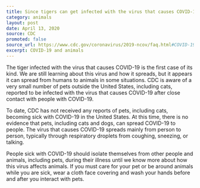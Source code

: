 ```yaml
---
title: Since tigers can get infected with the virus that causes COVID-19, should I worry about my pet cat?
category: animals
layout: post
date: April 13, 2020
source: CDC
promoted: false
source_url: https://www.cdc.gov/coronavirus/2019-ncov/faq.html#COVID-19-and-Animals
excerpt: COVID-19 and animals
---
```


The tiger infected with the virus that causes COVID-19 is the first case of its kind. We are still learning about this virus and how it spreads, but it appears it can spread from humans to animals in some situations. CDC is aware of a very small number of pets outside the United States, including cats, reported to be infected with the virus that causes COVID-19 after close contact with people with COVID-19.

To date, CDC has not received any reports of pets, including cats, becoming sick with COVID-19 in the United States. At this time, there is no evidence that pets, including cats and dogs, can spread COVID-19 to people. The virus that causes COVID-19 spreads mainly from person to person, typically through respiratory droplets from coughing, sneezing, or talking.

People sick with COVID-19 should isolate themselves from other people and animals, including pets, during their illness until we know more about how this virus affects animals. If you must care for your pet or be around animals while you are sick, wear a cloth face covering and wash your hands before and after you interact with pets.